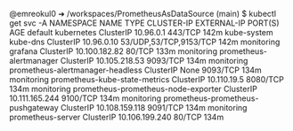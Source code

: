 @emreokul0 ➜ /workspaces/PrometheusAsDataSource (main) $ kubectl get svc -A
NAMESPACE     NAME                                  TYPE        CLUSTER-IP       EXTERNAL-IP   PORT(S)                  AGE
default       kubernetes                            ClusterIP   10.96.0.1        <none>        443/TCP                  142m
kube-system   kube-dns                              ClusterIP   10.96.0.10       <none>        53/UDP,53/TCP,9153/TCP   142m
monitoring    grafana                               ClusterIP   10.100.182.82    <none>        80/TCP                   133m
monitoring    prometheus-alertmanager               ClusterIP   10.105.218.53    <none>        9093/TCP                 134m
monitoring    prometheus-alertmanager-headless      ClusterIP   None             <none>        9093/TCP                 134m
monitoring    prometheus-kube-state-metrics         ClusterIP   10.110.19.5      <none>        8080/TCP                 134m
monitoring    prometheus-prometheus-node-exporter   ClusterIP   10.111.165.244   <none>        9100/TCP                 134m
monitoring    prometheus-prometheus-pushgateway     ClusterIP   10.108.159.118   <none>        9091/TCP                 134m
monitoring    prometheus-server                     ClusterIP   10.106.199.240   <none>        80/TCP                   134m
